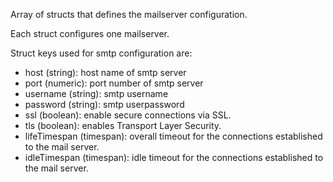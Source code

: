 Array of structs that defines the mailserver configuration.

Each struct configures one mailserver.

Struct keys used for smtp configuration are:

- host (string): host name of smtp server
- port (numeric): port number of smtp server
- username (string): smtp username
- password (string): smtp userpassword
- ssl (boolean): enable secure connections via SSL.
- tls (boolean): enables Transport Layer Security.
- lifeTimespan (timespan): overall timeout for the connections established to the mail server.
- idleTimespan (timespan): idle timeout for the connections established to the mail server.